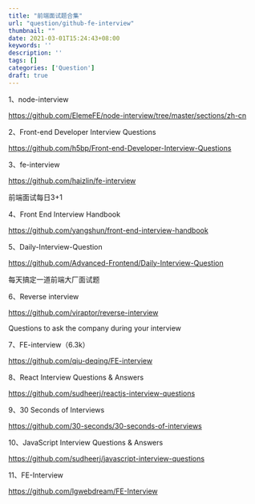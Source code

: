```yaml
---
title: "前端面试题合集"
url: "question/github-fe-interview"
thumbnail: ""
date: 2021-03-01T15:24:43+08:00
keywords: ''
description: ''
tags: []
categories: ['Question']
draft: true
---
```


1、node-interview   

https://github.com/ElemeFE/node-interview/tree/master/sections/zh-cn 

2、Front-end Developer Interview Questions

https://github.com/h5bp/Front-end-Developer-Interview-Questions


3、fe-interview

https://github.com/haizlin/fe-interview

前端面试每日3+1

4、Front End Interview Handbook

https://github.com/yangshun/front-end-interview-handbook

5、Daily-Interview-Question

https://github.com/Advanced-Frontend/Daily-Interview-Question

每天搞定一道前端大厂面试题

6、Reverse interview

https://github.com/viraptor/reverse-interview

Questions to ask the company during your interview

7、FE-interview（6.3k）

https://github.com/qiu-deqing/FE-interview

8、React Interview Questions & Answers

https://github.com/sudheerj/reactjs-interview-questions

9、30 Seconds of Interviews

https://github.com/30-seconds/30-seconds-of-interviews

10、JavaScript Interview Questions & Answers

https://github.com/sudheerj/javascript-interview-questions

11、FE-Interview

https://github.com/lgwebdream/FE-Interview